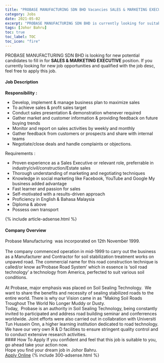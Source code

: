 ```yaml
---
title: "PROBASE MANUFACTURING SDN BHD Vacancies SALES & MARKETING EXECUTIVE" 
category: Jobs 
date: 2021-05-02 
excerpt: "PROBASE MANUFACTURING SDN BHD is currently looking for suitable person to fill in the SALES & MARKETING EXECUTIVE which based in Johor Bahru" 
tags: [Johor Bahru] 
toc: true 
toc_label: TOC 
toc_icon: "fire" 
--- 
```


<p>PROBASE MANUFACTURING SDN BHD is looking for new potential candidates to fill in for <b>SALES & MARKETING EXECUTIVE</b> position. If you currently looking for new job opportunities and qualified with the job desc, feel free to apply this job.
</p><div><div><h4>Job Description</h4></div><div><div><span><div><p><strong>Responsibility :</strong></p><ul><li>Develop, implement &amp; manage business plan to maximize sales</li><li>To achieve sales &amp; profit sales target</li><li>Conduct sales presentation &amp; demonstration whenever required</li><li>Gather market and customer information &amp; providing feedback on future buying trends</li><li>Monitor and report on sales activities by weekly and monthly</li><li>Gather feedback from customers or prospects and share with internal teams</li><li>Negotiate/close deals and handle complaints or objections.</li></ul><p>Requirements :</p><ul><li>Proven experience as a Sales Executive or relevant role, preferrable in industry/civil/construction/Estate sales</li><li>Thorough understanding of marketing and negotiating techniques</li><li>Knowledge in social marketing like Facebook, YouTube and Google My business added advantage</li><li>Fast learner and passion for sales</li><li>Self-motivated with a results-driven approach</li><li>Proficiency in English &amp; Bahasa Malaysia</li><li>Diploma &amp; above</li><li>Possess own transport</li></ul></div></span></div></div></div> 
{% include article-adsense.html %} 
<div><div><h4>Company Overview</h4></div><div><div><span><div><div>Probase Manufacturing&#160; was incorporated on 12th November 1999.</div>
<div><br>
The company commenced operation in mid-1999 to carry out the business as a Manufacturer and Contractor for soil stabilization treatment works on unpaved road. The commercial name for this road construction technique is called/or know as&#8216;Probase Road System&#8217; which in essence is &#8216;soil road technology&#8217; a technology from America, perfected to suit various soil conditions.</div>
<div><br>
At Probase, major emphasis was placed on Soil Sealing Technology.&#160; We want to share the benefits and necessity of sealing stabilized roads to the entire world. There is why our Vision came in as "Making Soil Roads Troughout The World No Longer Muddy or Dusty.</div>
<div>Today,&#160; Probase is an authority in Soil Sealing Technology, being constantly invited to participated and address road building seminar and conferrences worldwide. Joint efforts were also carried out in collabration with Universiti Tun Hussein Onn, a higher learning institution dedicated to road technology. We have our very own R &amp; D facilities to ensure stringent quality control and to conduct extensive research activities.</div></div></span></div></div></div> 
#### How To Apply 
If you confident and feel that this job is suitable to you, go ahead take your action now. <br/> 
Hope you find your dream job in Johor Bahru. <br/> 
<a href="https://www.jobstreet.com.my/en/job/sales-marketing-executive-4539610?jobId=jobstreet-my-job-4539610&" class="btn btn--info" target="_blank" rel="nofollow noopenner">Apply Online</a> 
{% include 300-adsense.html %} 